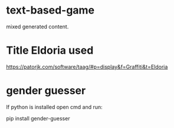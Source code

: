 # text-based-game
mixed generated content.

# Title Eldoria used
https://patorjk.com/software/taag/#p=display&f=Graffiti&t=Eldoria

# gender guesser
If python is installed 
open cmd and run:

pip install gender-guesser
